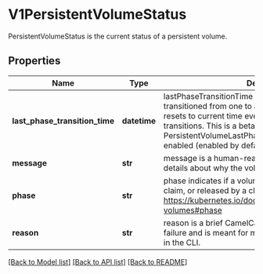 # V1PersistentVolumeStatus

PersistentVolumeStatus is the current status of a persistent volume.

## Properties
Name | Type | Description | Notes
------------ | ------------- | ------------- | -------------
**last_phase_transition_time** | **datetime** | lastPhaseTransitionTime is the time the phase transitioned from one to another and automatically resets to current time everytime a volume phase transitions. This is a beta field and requires the PersistentVolumeLastPhaseTransitionTime feature to be enabled (enabled by default). | [optional] 
**message** | **str** | message is a human-readable message indicating details about why the volume is in this state. | [optional] 
**phase** | **str** | phase indicates if a volume is available, bound to a claim, or released by a claim. More info: https://kubernetes.io/docs/concepts/storage/persistent-volumes#phase | [optional] 
**reason** | **str** | reason is a brief CamelCase string that describes any failure and is meant for machine parsing and tidy display in the CLI. | [optional] 

[[Back to Model list]](../README.md#documentation-for-models) [[Back to API list]](../README.md#documentation-for-api-endpoints) [[Back to README]](../README.md)


